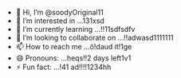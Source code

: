 - 👋 Hi, I’m @soodyOriginal11
- 👀 I’m interested in ...131xsd
- 🌱 I’m currently learning ...!!11sdfsdfv
- 💞️ I’m looking to collaborate on ...!!adwasd1111111
- 📫 How to reach me ...ö!daud it!1ge
- 😄 Pronouns: ...heqs!!2 days left1v1
- ⚡ Fun fact: ...!41
ad!!!!1234hh
<!---ad
soodyOriginal/soodyOriginal is a ✨ special ✨ repository because its `README.md` (this file) appears on your GitHub profile.
You can click the Preview link to take a look at your changes.
--->
